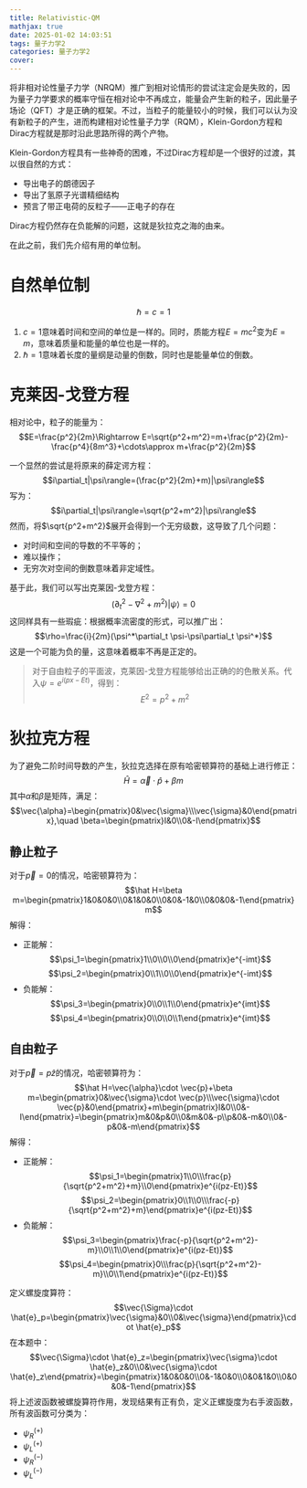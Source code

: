 ```yaml
---
title: Relativistic-QM
mathjax: true
date: 2025-01-02 14:03:51
tags: 量子力学2
categories: 量子力学2
cover:
---
```


将非相对论性量子力学（NRQM）推广到相对论情形的尝试注定会是失败的，因为量子力学要求的概率守恒在相对论中不再成立，能量会产生新的粒子，因此量子场论（QFT）才是正确的框架。不过，当粒子的能量较小的时候，我们可以认为没有新粒子的产生，进而构建相对论性量子力学（RQM），Klein-Gordon方程和Dirac方程就是那时沿此思路所得的两个产物。

Klein-Gordon方程具有一些神奇的困难，不过Dirac方程却是一个很好的过渡，其以很自然的方式：
- 导出电子的朗德因子
- 导出了氢原子光谱精细结构
- 预言了带正电荷的反粒子——正电子的存在

Dirac方程仍然存在负能解的问题，这就是狄拉克之海的由来。

在此之前，我们先介绍有用的单位制。

# 自然单位制

$$\hbar=c=1$$

1. $c=1$意味着时间和空间的单位是一样的。同时，质能方程$E=mc^2$变为$E=m$，意味着质量和能量的单位也是一样的。
2. $\hbar=1$意味着长度的量纲是动量的倒数，同时也是能量单位的倒数。


# 克莱因-戈登方程
相对论中，粒子的能量为：
$$E=\frac{p^2}{2m}\Rightarrow E=\sqrt{p^2+m^2}=m+\frac{p^2}{2m}-\frac{p^4}{8m^3}+\cdots\approx m+\frac{p^2}{2m}$$

一个显然的尝试是将原来的薛定谔方程：
$$i\partial_t|\psi\rangle=(\frac{p^2}{2m}+m)|\psi\rangle$$
写为：
$$i\partial_t|\psi\rangle=\sqrt{p^2+m^2}|\psi\rangle$$
然而，将$\sqrt{p^2+m^2}$展开会得到一个无穷级数，这导致了几个问题：
- 对时间和空间的导数的不平等的；
- 难以操作；
- 无穷次对空间的倒数意味着非定域性。

基于此，我们可以写出克莱因-戈登方程：
$$(\partial_t^2-\nabla^2+m^2)|\psi\rangle=0$$
这同样具有一些瑕疵：根据概率流密度的形式，可以推广出：
$$\rho=\frac{i}{2m}(\psi^*\partial_t \psi-\psi\partial_t \psi^*)$$
这是一个可能为负的量，这意味着概率不再是正定的。

> 对于自由粒子的平面波，克莱因-戈登方程能够给出正确的的色散关系。代入$\psi=e^{i(px-Et)}$，得到：
> $$E^2=p^2+m^2$$


# 狄拉克方程
为了避免二阶时间导数的产生，狄拉克选择在原有哈密顿算符的基础上进行修正：
$$\hat H=\vec{\alpha}\cdot \hat p+\beta m$$
其中$\alpha$和$\beta$是矩阵，满足：
$$\vec{\alpha}=\begin{pmatrix}0&\vec{\sigma}\\\vec{\sigma}&0\end{pmatrix},\quad \beta=\begin{pmatrix}I&0\\0&-I\end{pmatrix}$$

## 静止粒子
对于$\vec{p}=0$的情况，哈密顿算符为：
$$\hat H=\beta m=\begin{pmatrix}1&0&0&0\\0&1&0&0\\0&0&-1&0\\0&0&0&-1\end{pmatrix}m$$
解得：
- 正能解：
$$\psi_1=\begin{pmatrix}1\\0\\0\\0\end{pmatrix}e^{-imt}$$
$$\psi_2=\begin{pmatrix}0\\1\\0\\0\end{pmatrix}e^{-imt}$$
- 负能解：
$$\psi_3=\begin{pmatrix}0\\0\\1\\0\end{pmatrix}e^{imt}$$
$$\psi_4=\begin{pmatrix}0\\0\\0\\1\end{pmatrix}e^{imt}$$


## 自由粒子
对于$\vec{p}=p\hat{z}$的情况，哈密顿算符为：
$$\hat H=\vec{\alpha}\cdot \vec{p}+\beta m=\begin{pmatrix}0&\vec{\sigma}\cdot \vec{p}\\\vec{\sigma}\cdot \vec{p}&0\end{pmatrix}+m\begin{pmatrix}I&0\\0&-I\end{pmatrix}=\begin{pmatrix}m&0&p&0\\0&m&0&-p\\p&0&-m&0\\0&-p&0&-m\end{pmatrix}$$
解得：
- 正能解：
$$\psi_1=\begin{pmatrix}1\\0\\\frac{p}{\sqrt{p^2+m^2}+m}\\0\end{pmatrix}e^{i(pz-Et)}$$
$$\psi_2=\begin{pmatrix}0\\1\\0\\\frac{-p}{\sqrt{p^2+m^2}+m}\end{pmatrix}e^{i(pz-Et)}$$
- 负能解：
$$\psi_3=\begin{pmatrix}\frac{-p}{\sqrt{p^2+m^2}-m}\\0\\1\\0\end{pmatrix}e^{i(pz-Et)}$$
$$\psi_4=\begin{pmatrix}0\\\frac{p}{\sqrt{p^2+m^2}-m}\\0\\1\end{pmatrix}e^{i(pz-Et)}$$

定义螺旋度算符：
$$\vec{\Sigma}\cdot \hat{e}_p=\begin{pmatrix}\vec{\sigma}&0\\0&\vec{\sigma}\end{pmatrix}\cdot \hat{e}_p$$
在本题中：
$$\vec{\Sigma}\cdot \hat{e}_z=\begin{pmatrix}\vec{\sigma}\cdot \hat{e}_z&0\\0&\vec{\sigma}\cdot \hat{e}_z\end{pmatrix}=\begin{pmatrix}1&0&0&0\\0&-1&0&0\\0&0&1&0\\0&0&0&-1\end{pmatrix}$$
将上述波函数被螺旋算符作用，发现结果有正有负，定义正螺旋度为右手波函数，所有波函数可分类为：
- $\psi_R^{(+)}$
- $\psi_L^{(+)}$
- $\psi_R^{(-)}$
- $\psi_L^{(-)}$
